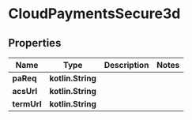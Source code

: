 
# CloudPaymentsSecure3d

## Properties
Name | Type | Description | Notes
------------ | ------------- | ------------- | -------------
**paReq** | **kotlin.String** |  | 
**acsUrl** | **kotlin.String** |  | 
**termUrl** | **kotlin.String** |  | 



